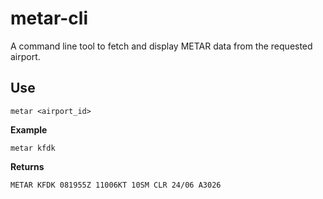 # metar-cli

A command line tool to fetch and display METAR data from the requested airport.

## Use

```
metar <airport_id>
```

**Example**

```
metar kfdk
```

**Returns**

```
METAR KFDK 081955Z 11006KT 10SM CLR 24/06 A3026
```

